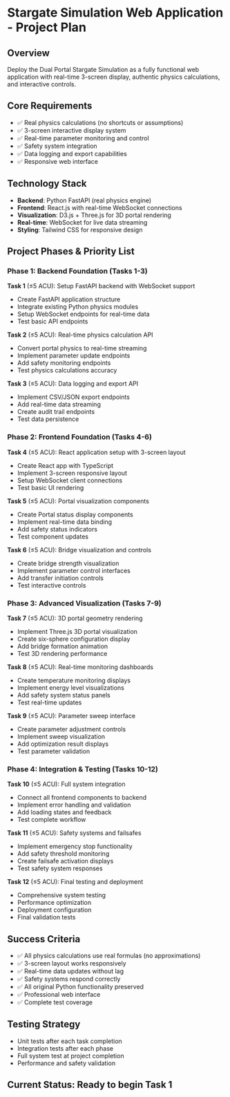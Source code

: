 # Stargate Simulation Web Application - Project Plan

## Overview
Deploy the Dual Portal Stargate Simulation as a fully functional web application with real-time 3-screen display, authentic physics calculations, and interactive controls.

## Core Requirements
- ✅ Real physics calculations (no shortcuts or assumptions)
- ✅ 3-screen interactive display system
- ✅ Real-time parameter monitoring and control
- ✅ Safety system integration
- ✅ Data logging and export capabilities
- ✅ Responsive web interface

## Technology Stack
- **Backend**: Python FastAPI (real physics engine)
- **Frontend**: React.js with real-time WebSocket connections
- **Visualization**: D3.js + Three.js for 3D portal rendering
- **Real-time**: WebSocket for live data streaming
- **Styling**: Tailwind CSS for responsive design

## Project Phases & Priority List

### Phase 1: Backend Foundation (Tasks 1-3)
**Task 1** (≤5 ACU): Setup FastAPI backend with WebSocket support
- Create FastAPI application structure
- Integrate existing Python physics modules
- Setup WebSocket endpoints for real-time data
- Test basic API endpoints

**Task 2** (≤5 ACU): Real-time physics calculation API
- Convert portal physics to real-time streaming
- Implement parameter update endpoints
- Add safety monitoring endpoints
- Test physics calculations accuracy

**Task 3** (≤5 ACU): Data logging and export API
- Implement CSV/JSON export endpoints
- Add real-time data streaming
- Create audit trail endpoints
- Test data persistence

### Phase 2: Frontend Foundation (Tasks 4-6)
**Task 4** (≤5 ACU): React application setup with 3-screen layout
- Create React app with TypeScript
- Implement 3-screen responsive layout
- Setup WebSocket client connections
- Test basic UI rendering

**Task 5** (≤5 ACU): Portal visualization components
- Create Portal status display components
- Implement real-time data binding
- Add safety status indicators
- Test component updates

**Task 6** (≤5 ACU): Bridge visualization and controls
- Create bridge strength visualization
- Implement parameter control interfaces
- Add transfer initiation controls
- Test interactive controls

### Phase 3: Advanced Visualization (Tasks 7-9)
**Task 7** (≤5 ACU): 3D portal geometry rendering
- Implement Three.js 3D portal visualization
- Create six-sphere configuration display
- Add bridge formation animation
- Test 3D rendering performance

**Task 8** (≤5 ACU): Real-time monitoring dashboards
- Create temperature monitoring displays
- Implement energy level visualizations
- Add safety system status panels
- Test real-time updates

**Task 9** (≤5 ACU): Parameter sweep interface
- Create parameter adjustment controls
- Implement sweep visualization
- Add optimization result displays
- Test parameter validation

### Phase 4: Integration & Testing (Tasks 10-12)
**Task 10** (≤5 ACU): Full system integration
- Connect all frontend components to backend
- Implement error handling and validation
- Add loading states and feedback
- Test complete workflow

**Task 11** (≤5 ACU): Safety systems and failsafes
- Implement emergency stop functionality
- Add safety threshold monitoring
- Create failsafe activation displays
- Test safety system responses

**Task 12** (≤5 ACU): Final testing and deployment
- Comprehensive system testing
- Performance optimization
- Deployment configuration
- Final validation tests

## Success Criteria
- ✅ All physics calculations use real formulas (no approximations)
- ✅ 3-screen layout works responsively
- ✅ Real-time data updates without lag
- ✅ Safety systems respond correctly
- ✅ All original Python functionality preserved
- ✅ Professional web interface
- ✅ Complete test coverage

## Testing Strategy
- Unit tests after each task completion
- Integration tests after each phase
- Full system test at project completion
- Performance and safety validation

## Current Status: Ready to begin Task 1
